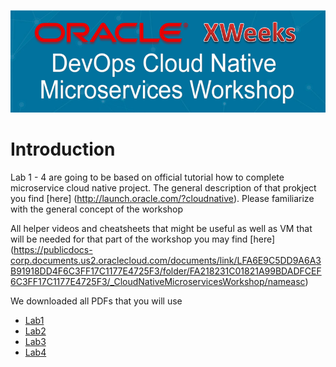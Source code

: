 ![](../common/images/header.png)

# Introduction #

Lab 1 - 4 are going to be based on official tutorial how to complete microservice cloud native project. 
The general description of that prokject you find [here] (http://launch.oracle.com/?cloudnative). Please familiarize with the general concept of the workshop

All helper videos and cheatsheets that might be useful as well as VM that will be needed for that part of the workshop you may find [here] (https://publicdocs-corp.documents.us2.oraclecloud.com/documents/link/LFA6E9C5DD9A6A3B91918DD4F6C3FF17C1177E4725F3/folder/FA218231C01821A99BDADFCEF6C3FF17C1177E4725F3/_CloudNativeMicroservicesWorkshop/nameasc)

We downloaded all PDFs that you will use

+ [Lab1](CloudWorkshop_CloudNative_100_v1.3.pdf)
+ [Lab2](CloudWorkshop_CloudNative_200_v1.4.pdf)
+ [Lab3](CloudWorkshop_CloudNative_300_v1.4.pdf)
+ [Lab4](CloudWorkshop_CloudNative_400_v1.3.pdf)

